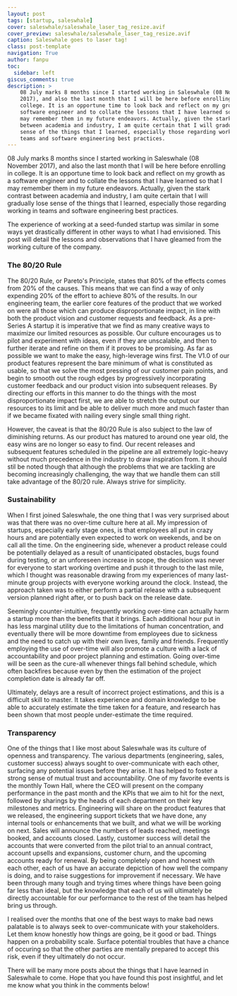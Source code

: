 ```yaml
---
layout: post
tags: [startup, saleswhale]
cover: saleswhale/saleswhale_laser_tag_resize.avif
cover_preview: saleswhale/saleswhale_laser_tag_resize.avif
caption: Saleswhale goes to laser tag!
class: post-template
navigation: True
author: fanpu
toc:
  sidebar: left
giscus_comments: true
description: >
    08 July marks 8 months since I started working in Saleswhale (08 November
    2017), and also the last month that I will be here before enrolling in
    college. It is an opportune time to look back and reflect on my growth as a
    software engineer and to collate the lessons that I have learned so that I
    may remember them in my future endeavors. Actually, given the stark contrast
    between academia and industry, I am quite certain that I will gradually lose
    sense of the things that I learned, especially those regarding working in
    teams and software engineering best practices.
---
```

08 July marks 8 months since I started working in Saleswhale (08 November 2017), and also the last month that I will be here before enrolling in college. It is an opportune time to look back and reflect on my growth as a software engineer and to collate the lessons that I have learned so that I may remember them in my future endeavors. Actually, given the stark contrast between academia and industry, I am quite certain that I will gradually lose sense of the things that I learned,
especially those regarding working in teams and software engineering best practices.

The experience of working at a seed-funded startup was similar in some ways yet drastically different in other ways to what I had envisioned. This post will detail the lessons and observations that I have gleamed from the working culture of the company.

### The 80/20 Rule
The 80/20 Rule, or Pareto's Principle, states that 80% of the effects comes from 20% of the causes. This means that we can find a way of only expending 20% of the effort to achieve 80% of the results. In our engineering team, the earlier core features of the product that we worked on were all those which can produce disproportionate impact, in line with both the product vision and customer requests and feedback. As a pre-Series A startup it is imperative that we find as many creative ways to maximize our limited resources as possible. Our culture encourages us to pilot and experiment with ideas, even if they are unscalable, and then to further iterate and refine on them if it proves to be promising. As far as possible we want to make the easy, high-leverage wins first. The V1.0 of our product features represent the bare minimum of what is constituted as usable, so that we solve the most pressing of our customer pain points, and begin to smooth out the rough edges by progressively incorporating customer feedback and our product vision into subsequent releases. By directing our efforts in this manner to do the things with the most disproportionate impact first, we are able to stretch the output our resources to its limit and be able to deliver much more and much faster than if we became fixated with nailing every single small thing right.

 However, the caveat is that the 80/20 Rule is also subject to the law of diminishing returns. As our product has matured to around one year old, the easy wins are no longer so easy to find. Our recent releases and subsequent features scheduled in the pipeline are all extremely logic-heavy without much precedence in the industry to draw inspiration from. It should stil be noted though that although the problems that we are tackling are becoming increasingly challenging, the way that we handle
 them can still take advantage of the 80/20 rule. Always strive for simplicity.

### Sustainability
When I first joined Saleswhale, the one thing that I was very surprised about was that there was no over-time culture here at all. My impression of startups, especially early stage ones, is that employees all put in crazy hours and are potentially even expected to work on weekends, and be on call all the time. On the engineering side, whenever a product release could be potentially delayed as a result of unanticipated obstacles, bugs found during testing, or an unforeseen increase in scope, the decision was never for everyone to start working overtime and push it through to the last mile, which I thought was reasonable drawing from my experiences of many last-minute group projects with everyone working around the clock. Instead, the approach taken was to either perform a partial release with a subsequent version planned right after, or to push back on the release date.

Seemingly counter-intuitive, frequently working over-time can actually harm a startup more than the benefits that it brings. Each additional hour put in has less marginal utility due to the limitations of human concentration, and eventually there will be more downtime from employees due to sickness and the need to catch up with their own lives, family and friends. Frequently employing the use of over-time will also promote a culture with a lack of accountability and poor project planning and
estimation. Going over-time will be seen as the cure-all whenever things fall behind schedule, which often backfires because even by then the estimation of the project completion date is already far off.

Ultimately, delays are a result of incorrect project estimations, and this is a difficult skill to master. It takes experience and domain knowledge to be able to accurately estimate the time taken for a feature, and research has been shown that most people under-estimate the time required.

### Transparency
One of the things that I like most about Saleswhale was its culture of openness and transparency. The various departments (engineering, sales, customer success) always sought to over-communicate with each other, surfacing any potential issues before they arise. It has helped to foster a strong sense of mutual trust and accountability. One of my favorite events is the monthly Town Hall, where the CEO will present on the company performance in the past month and the KPIs that we aim to hit for the next, followed by sharings by the heads of each department on their key milestones and metrics. Engineering will share on the product features that we released, the engineering support tickets that we have done, any internal tools or enhancements that we built, and what we will be working on next. Sales will announce the numbers of leads reached, meetings booked, and accounts closed. Lastly, customer success will detail the accounts that were converted from the pilot trial to an annual contract, account upsells and expansions, customer churn, and the upcoming accounts ready for renewal. By being completely open and honest with each other, each of us have an accurate depiction of how well the company is doing, and to raise suggestions for improvement if necessary. We have been through many tough and trying times where things have been going far less than ideal, but the knowledge that each of us will ultimately be directly accountable for our performance to the rest of the team has helped bring us through.

I realised over the months that one of the best ways to make bad news palatable is to always seek to over-communicate with your stakeholders. Let them know honestly how things are going, be it good or bad. Things happen on a probability scale. Surface potential troubles that have a chance of occuring so that the other parties are mentally prepared to accept this risk, even if they ultimately do not occur.

There will be many more posts about the things that I have learned in Saleswhale to come. Hope that you have found this post insightful, and let me know what you think in the comments below!

